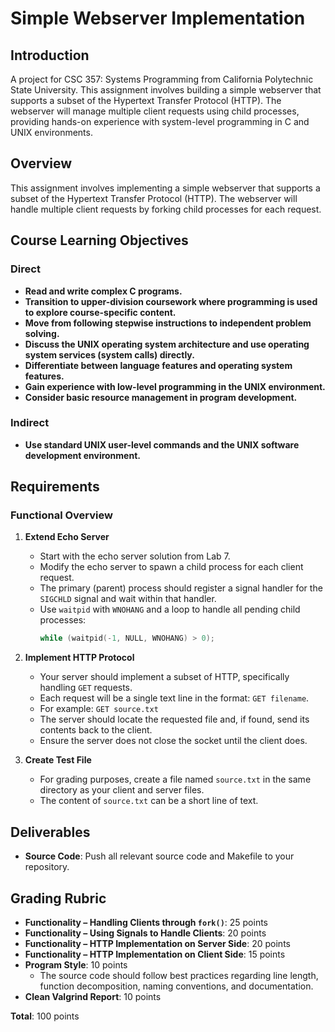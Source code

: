 # Simple Webserver Implementation

## Introduction

A project for CSC 357: Systems Programming from California Polytechnic State University. This assignment involves building a simple webserver that supports a subset of the Hypertext Transfer Protocol (HTTP). The webserver will manage multiple client requests using child processes, providing hands-on experience with system-level programming in C and UNIX environments.

## Overview

This assignment involves implementing a simple webserver that supports a subset of the Hypertext Transfer Protocol (HTTP). The webserver will handle multiple client requests by forking child processes for each request.

## Course Learning Objectives

### Direct
- **Read and write complex C programs.**
- **Transition to upper-division coursework where programming is used to explore course-specific content.**
- **Move from following stepwise instructions to independent problem solving.**
- **Discuss the UNIX operating system architecture and use operating system services (system calls) directly.**
- **Differentiate between language features and operating system features.**
- **Gain experience with low-level programming in the UNIX environment.**
- **Consider basic resource management in program development.**

### Indirect
- **Use standard UNIX user-level commands and the UNIX software development environment.**

## Requirements

### Functional Overview

1. **Extend Echo Server**
   - Start with the echo server solution from Lab 7.
   - Modify the echo server to spawn a child process for each client request.
   - The primary (parent) process should register a signal handler for the `SIGCHLD` signal and wait within that handler. 
   - Use `waitpid` with `WNOHANG` and a loop to handle all pending child processes:
     ```c
     while (waitpid(-1, NULL, WNOHANG) > 0);
     ```

2. **Implement HTTP Protocol**
   - Your server should implement a subset of HTTP, specifically handling `GET` requests.
   - Each request will be a single text line in the format: `GET filename`.
   - For example: `GET source.txt`
   - The server should locate the requested file and, if found, send its contents back to the client.
   - Ensure the server does not close the socket until the client does.

3. **Create Test File**
   - For grading purposes, create a file named `source.txt` in the same directory as your client and server files. 
   - The content of `source.txt` can be a short line of text.

## Deliverables

- **Source Code**: Push all relevant source code and Makefile to your repository.

## Grading Rubric

- **Functionality – Handling Clients through `fork()`**: 25 points
- **Functionality – Using Signals to Handle Clients**: 20 points
- **Functionality – HTTP Implementation on Server Side**: 20 points
- **Functionality – HTTP Implementation on Client Side**: 15 points
- **Program Style**: 10 points
  - The source code should follow best practices regarding line length, function decomposition, naming conventions, and documentation.
- **Clean Valgrind Report**: 10 points

**Total**: 100 points

